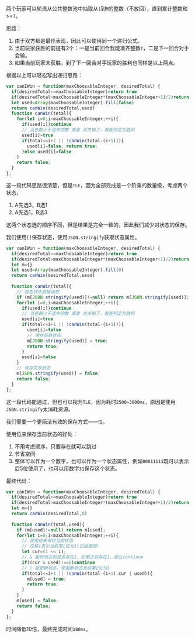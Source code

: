 两个玩家可以轮流从公共整数池中抽取从`1`到`M`的整数（不放回），直到累计整数和>=`T`。

思路：
1. 由于双方都是最佳表现，因此可以使用同一个递归公式。
2. 当前玩家获胜的前提有2个：一是当前回合我能凑齐整数`T`，二是下一回合对手会输。
3. 如果当前玩家未获胜，到了下一回合对手玩家的胜利也同样是以上两点。

根据以上可以轻松写出递归思路：

```js
var canIWin = function(maxChoosableInteger, desiredTotal) {
  if(desiredTotal<=maxChoosableInteger)return true
  if(desiredTotal>maxChoosableInteger*(maxChoosableInteger+1)/2)return false
  let used=Array(maxChoosableInteger).fill(false)
  return canWin(desiredTotal,used)
  function canWin(total){
    for(let i=0;i<maxChoosableInteger;++i){
      if(used[i])continue
      // 当总数小于选中的数 或者 对方输了，就能判定为胜利
      used[i]=true
      if(total<=i+1 || !canWin(total-(i+1))){
        used[i]=false; return true;
      }else used[i]=false
    }
    return false;
  }
};
```

这一段代码思路很清楚，但是`TLE`，因为全部完成是一个阶乘的数量级，考虑两个状态，
1. A先选3，B选1
2. A先选1，B选3

这两个状态选的顺序不同，但是结果是完全一致的，因此我们减少对状态的保存。

我们使用`[]`保存状态，使用`JSON.stringify`获取状态属性。

```js
var canIWin = function(maxChoosableInteger, desiredTotal) {
  if(desiredTotal<=maxChoosableInteger)return true
  if(desiredTotal>maxChoosableInteger*(maxChoosableInteger+1)/2)return false
  let m={}
  let used=Array(maxChoosableInteger).fill(0)
  return canWin(desiredTotal,used)
  
  function canWin(total){
    // 存在状态直接读取
    if (m[JSON.stringify(used)]!=null) return m[JSON.stringify(used)];
    for(let i=0;i<maxChoosableInteger;++i){
      if(used[i])continue
      // 当总数小于选中的数 或者 对方输了，就能判定为胜利
      used[i]=true
      if(total<=i+1 || !canWin(total-(i+1))){
        used[i]=false
        // 保存获胜状态
        m[JSON.stringify(used)] = true;
        return true;
      }
      used[i]=false
    }
    // 保存失败状态
    m[JSON.stringify(used)] = false;
    return false;
  }
};
```

这一段代码能通过，但也可以视为`TLE`，因为耗时`2500~3000ms`，原因是使用`JSON.stringify`太消耗资源。

我们需要一个更简洁有效的保存方式——`位`。

使用位来保存当前状态的好处：
1. 不用考虑顺序，只要存在就可以跳过
2. 节省空间
3. 整体可以作为一个数字，也可以作为一个状态属性，例如`00011111`既可以表示后5位使用了，也可以用数字`31`保存这个状态。

最终代码：

```js
var canIWin = function(maxChoosableInteger, desiredTotal) {
  if(desiredTotal<=maxChoosableInteger)return true
  if(desiredTotal>maxChoosableInteger*(maxChoosableInteger+1)/2)return false
  let m={}
  return canWin(desiredTotal,0)
  
  function canWin(total,used){
    if (m[used]!=null) return m[used];
    for(let i=0;i<maxChoosableInteger;++i){
      // 使用位来保存当前状态
      // 左移i表示当前第i位为1(已经使用)
      let cur=(1 << i);
      // & 能检测之前是否存在1，如果之前存在1，那么continue
      if((cur & used)!==0)continue
      // | 能更新状态，使最新状态当前第i位为1
      if(total<=i+1 || !canWin(total-(i+1),cur | used)){
        m[used] = true;
        return true;
      }
    }
    m[used] = false;
    return false;
  }
};
```

时间降低10倍，最终完成时间`180ms`。
